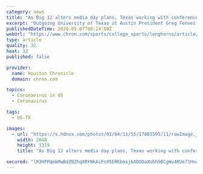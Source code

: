 ```yaml
---
category: news
title: "As Big 12 alters media day plans, Texas working with conference on plan for fall sports"
excerpt: "Outgoing University of Texas at Austin President Greg Fenves on Wednesday announced the school is working with the Big 12 Conference on a plan for how to potentially host Longhorns athletic events this fall."
publishedDateTime: 2020-05-07T00:24:00Z
webUrl: "https://www.chron.com/sports/college_sports/longhorns/article/As-Big-12-alters-media-day-plans-Texas-working-15252193.php"
type: article
quality: 32
heat: 32
published: false

provider:
  name: Houston Chronicle
  domain: chron.com

topics:
  - Coronavirus in US
  - Coronavirus

tags:
  - US-TX

images:
  - url: "https://s.hdnux.com/photos/01/04/11/55/17865595/11/rawImage.jpg"
    width: 2048
    height: 1319
    title: "As Big 12 alters media day plans, Texas working with conference on plan for fall sports"

secured: "lM3HPPqmbMwBdZBZhqXRYNkAiFnXSERKbmxj6ADODaXUhh5BCgWu4RUe71HnoF0iNpJ8hNy3sg2KBs08Kk4w3nExuLBY1/mpKIyq9wVSqb7vkkhTqjhKNPgYl+t3MNDpsg+jzbB8QTEEb4WfqF5zAJjCNv1kKSRAEMAWCd0BOz5VtAoxVvVgWQqmNumzjBcfegwfiPzKEnp0rcvBTgna2h8mL2yJnQDtIJZE4APR2Bx+2bR5CIKWRDgbdk6mScRsnhoNXxAhJCfyg4a8O2j95wXp3jZwaRG3yr5dvSSKSu+tuFpIu7OGSDSTObNQrosQQWGnknJDNdaimJtBFHS39gpBvghwwMKbFcOYLsMaNN6OFMBFEo+THjBrYDpcQOBNROC80u4QgfgolKHDHrlOBycZgvOkc101pdjdnbsukXcGRHPomvyq20PBntE88mOsCs8QEuU7erBnGOObXMhTW0LsiDHps8WupL4Lrn4dBxc=;fSqabMQbQyidUdOYHrajew=="
---
```


